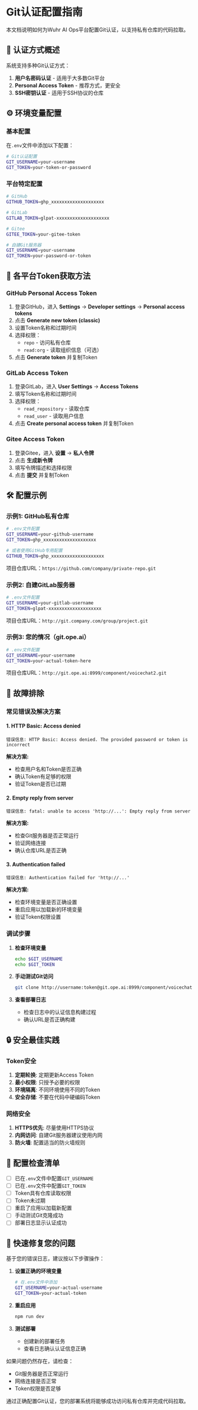 # Git认证配置指南

本文档说明如何为Wuhr AI Ops平台配置Git认证，以支持私有仓库的代码拉取。

## 🔐 **认证方式概述**

系统支持多种Git认证方式：

1. **用户名密码认证** - 适用于大多数Git平台
2. **Personal Access Token** - 推荐方式，更安全
3. **SSH密钥认证** - 适用于SSH协议的仓库

## ⚙️ **环境变量配置**

### **基本配置**

在`.env`文件中添加以下配置：

```bash
# Git认证配置
GIT_USERNAME=your-username
GIT_TOKEN=your-token-or-password
```

### **平台特定配置**

```bash
# GitHub
GITHUB_TOKEN=ghp_xxxxxxxxxxxxxxxxxxxx

# GitLab
GITLAB_TOKEN=glpat-xxxxxxxxxxxxxxxxxxxx

# Gitee
GITEE_TOKEN=your-gitee-token

# 自建Git服务器
GIT_USERNAME=your-username
GIT_TOKEN=your-password-or-token
```

## 🔑 **各平台Token获取方法**

### **GitHub Personal Access Token**

1. 登录GitHub，进入 **Settings** → **Developer settings** → **Personal access tokens**
2. 点击 **Generate new token (classic)**
3. 设置Token名称和过期时间
4. 选择权限：
   - `repo` - 访问私有仓库
   - `read:org` - 读取组织信息（可选）
5. 点击 **Generate token** 并复制Token

### **GitLab Access Token**

1. 登录GitLab，进入 **User Settings** → **Access Tokens**
2. 填写Token名称和过期时间
3. 选择权限：
   - `read_repository` - 读取仓库
   - `read_user` - 读取用户信息
4. 点击 **Create personal access token** 并复制Token

### **Gitee Access Token**

1. 登录Gitee，进入 **设置** → **私人令牌**
2. 点击 **生成新令牌**
3. 填写令牌描述和选择权限
4. 点击 **提交** 并复制Token

## 🛠️ **配置示例**

### **示例1: GitHub私有仓库**

```bash
# .env文件配置
GIT_USERNAME=your-github-username
GIT_TOKEN=ghp_xxxxxxxxxxxxxxxxxxxx

# 或者使用GitHub专用配置
GITHUB_TOKEN=ghp_xxxxxxxxxxxxxxxxxxxx
```

项目仓库URL：`https://github.com/company/private-repo.git`

### **示例2: 自建GitLab服务器**

```bash
# .env文件配置
GIT_USERNAME=your-gitlab-username
GIT_TOKEN=glpat-xxxxxxxxxxxxxxxxxxxx
```

项目仓库URL：`http://git.company.com/group/project.git`

### **示例3: 您的情况（git.ope.ai）**

```bash
# .env文件配置
GIT_USERNAME=your-username
GIT_TOKEN=your-actual-token-here
```

项目仓库URL：`http://git.ope.ai:8999/component/voicechat2.git`

## 🔧 **故障排除**

### **常见错误及解决方案**

#### **1. HTTP Basic: Access denied**
```
错误信息: HTTP Basic: Access denied. The provided password or token is incorrect
```

**解决方案:**
- 检查用户名和Token是否正确
- 确认Token有足够的权限
- 验证Token是否已过期

#### **2. Empty reply from server**
```
错误信息: fatal: unable to access 'http://...': Empty reply from server
```

**解决方案:**
- 检查Git服务器是否正常运行
- 验证网络连接
- 确认仓库URL是否正确

#### **3. Authentication failed**
```
错误信息: Authentication failed for 'http://...'
```

**解决方案:**
- 检查环境变量是否正确设置
- 重启应用以加载新的环境变量
- 验证Token权限设置

### **调试步骤**

1. **检查环境变量**
   ```bash
   echo $GIT_USERNAME
   echo $GIT_TOKEN
   ```

2. **手动测试Git访问**
   ```bash
   git clone http://username:token@git.ope.ai:8999/component/voicechat2.git test-repo
   ```

3. **查看部署日志**
   - 检查日志中的认证信息构建过程
   - 确认URL是否正确构建

## 🔒 **安全最佳实践**

### **Token安全**
1. **定期轮换**: 定期更新Access Token
2. **最小权限**: 只授予必要的权限
3. **环境隔离**: 不同环境使用不同的Token
4. **安全存储**: 不要在代码中硬编码Token

### **网络安全**
1. **HTTPS优先**: 尽量使用HTTPS协议
2. **内网访问**: 自建Git服务器建议使用内网
3. **防火墙**: 配置适当的防火墙规则

## 📝 **配置检查清单**

- [ ] 已在`.env`文件中配置`GIT_USERNAME`
- [ ] 已在`.env`文件中配置`GIT_TOKEN`
- [ ] Token具有仓库读取权限
- [ ] Token未过期
- [ ] 重启了应用以加载新配置
- [ ] 手动测试Git克隆成功
- [ ] 部署日志显示认证成功

## 🚀 **快速修复您的问题**

基于您的错误日志，建议按以下步骤操作：

1. **设置正确的环境变量**
   ```bash
   # 在.env文件中添加
   GIT_USERNAME=your-actual-username
   GIT_TOKEN=your-actual-token
   ```

2. **重启应用**
   ```bash
   npm run dev
   ```

3. **测试部署**
   - 创建新的部署任务
   - 查看日志确认认证信息正确

如果问题仍然存在，请检查：
- Git服务器是否正常运行
- 网络连接是否正常
- Token权限是否足够

通过正确配置Git认证，您的部署系统将能够成功访问私有仓库并完成代码拉取。
